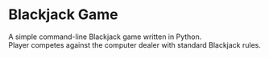 # Blackjack Game 

A simple command-line Blackjack game written in Python.  
Player competes against the computer dealer with standard Blackjack rules.  
